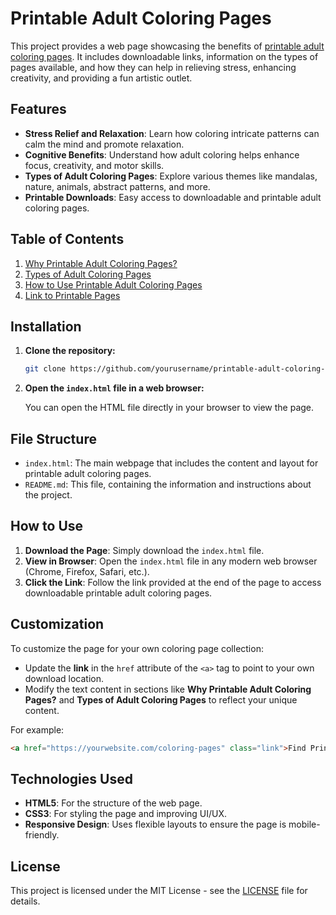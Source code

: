 # Printable Adult Coloring Pages

This project provides a web page showcasing the benefits of <a href=https://freecoloringtherapy.com/printable-adult-coloring-pages/>printable adult coloring pages</a>. It includes downloadable links, information on the types of pages available, and how they can help in relieving stress, enhancing creativity, and providing a fun artistic outlet.

## Features

- **Stress Relief and Relaxation**: Learn how coloring intricate patterns can calm the mind and promote relaxation.
- **Cognitive Benefits**: Understand how adult coloring helps enhance focus, creativity, and motor skills.
- **Types of Adult Coloring Pages**: Explore various themes like mandalas, nature, animals, abstract patterns, and more.
- **Printable Downloads**: Easy access to downloadable and printable adult coloring pages.

## Table of Contents

1. [Why Printable Adult Coloring Pages?](#why-printable-adult-coloring-pages)
2. [Types of Adult Coloring Pages](#types-of-adult-coloring-pages)
3. [How to Use Printable Adult Coloring Pages](#how-to-use-printable-adult-coloring-pages)
4. [Link to Printable Pages](#link-to-printable-pages)

## Installation

1. **Clone the repository:**

   ```bash
   git clone https://github.com/yourusername/printable-adult-coloring-pages.git
   ```

2. **Open the `index.html` file in a web browser:**

   You can open the HTML file directly in your browser to view the page.

## File Structure

- `index.html`: The main webpage that includes the content and layout for printable adult coloring pages.
- `README.md`: This file, containing the information and instructions about the project.

## How to Use

1. **Download the Page**: Simply download the `index.html` file.
2. **View in Browser**: Open the `index.html` file in any modern web browser (Chrome, Firefox, Safari, etc.).
3. **Click the Link**: Follow the link provided at the end of the page to access downloadable printable adult coloring pages.

## Customization

To customize the page for your own coloring page collection:
- Update the **link** in the `href` attribute of the `<a>` tag to point to your own download location.
- Modify the text content in sections like **Why Printable Adult Coloring Pages?** and **Types of Adult Coloring Pages** to reflect your unique content.
  
For example:

```html
<a href="https://yourwebsite.com/coloring-pages" class="link">Find Printable Adult Coloring Pages Here</a>
```

## Technologies Used

- **HTML5**: For the structure of the web page.
- **CSS3**: For styling the page and improving UI/UX.
- **Responsive Design**: Uses flexible layouts to ensure the page is mobile-friendly.

## License

This project is licensed under the MIT License - see the [LICENSE](LICENSE) file for details.
